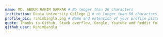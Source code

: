 ```yaml
---
name: MD. ABDUR RAHIM SARKAR # No longer than 28 characters
institution: Dania University College 🚩 # no longer than 58 characters
profile_pic: rahimbangla.png # Name and extension of your profile picture(ex. mona.png) The picture must be squared and 544px on width and height.
quote: Thanks to Github, Stack overflow, Google, Youtube and Reddit for making me successful. # no longer than 100 characters, avoid using quotes(") to guarantee the format remains the same.
github_user: RahimBangla
---
```

